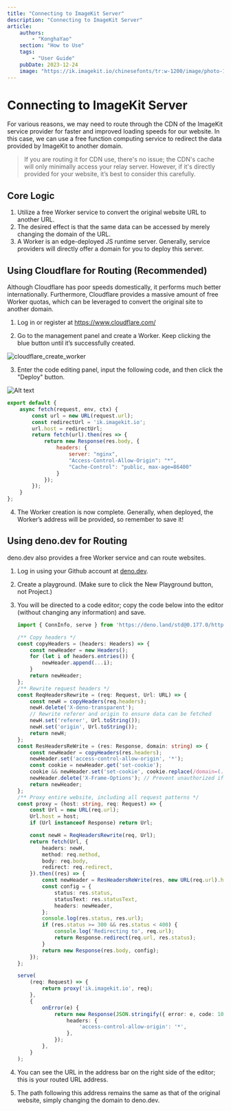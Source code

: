 ```yaml
---
title: "Connecting to ImageKit Server"
description: "Connecting to ImageKit Server"
article:
    authors:
        - "KonghaYao"
    section: "How to Use"
    tags:
        - "User Guide"
    pubDate: 2023-12-24
    image: "https://ik.imagekit.io/chinesefonts/tr:w-1200/image/photo-1508804185872-d7badad00f7d.jfif"
---
```


# Connecting to ImageKit Server

For various reasons, we may need to route through the CDN of the ImageKit service provider for faster and improved loading speeds for our website. In this case, we can use a free function computing service to redirect the data provided by ImageKit to another domain.

> If you are routing it for CDN use, there's no issue; the CDN's cache will only minimally access your relay server. However, if it's directly provided for your website, it’s best to consider this carefully.

## Core Logic

1. Utilize a free Worker service to convert the original website URL to another URL.
2. The desired effect is that the same data can be accessed by merely changing the domain of the URL.
3. A Worker is an edge-deployed JS runtime server. Generally, service providers will directly offer a domain for you to deploy this server.

## Using Cloudflare for Routing (Recommended)

Although Cloudflare has poor speeds domestically, it performs much better internationally. Furthermore, Cloudflare provides a massive amount of free Worker quotas, which can be leveraged to convert the original site to another domain.

1. Log in or register at <https://www.cloudflare.com/>

2. Go to the management panel and create a Worker. Keep clicking the blue button until it’s successfully created.

![cloudflare_create_worker](../../../assets/cloudflare_create_worker.png)

3. Enter the code editing panel, input the following code, and then click the "Deploy" button.

![Alt text](../../../assets/cloudflare_playground_deploy.png)

```js
export default {
    async fetch(request, env, ctx) {
        const url = new URL(request.url);
        const redirectUrl = 'ik.imagekit.io';
        url.host = redirectUrl;
        return fetch(url).then(res => {
            return new Response(res.body, {
                headers: {
                    server: "nginx",
                    "Access-Control-Allow-Origin": "*",
                    "Cache-Control": "public, max-age=86400"
                }
            });
        });
    }
};
```

4. The Worker creation is now complete. Generally, when deployed, the Worker’s address will be provided, so remember to save it!

## Using deno.dev for Routing

deno.dev also provides a free Worker service and can route websites.

1. Log in using your Github account at [deno.dev](https://deno.dev).

2. Create a playground. (Make sure to click the New Playground button, not Project.)

3. You will be directed to a code editor; copy the code below into the editor (without changing any information) and save.

   ```ts
   import { ConnInfo, serve } from 'https://deno.land/std@0.177.0/http/server.ts';

   /** Copy headers */
   const copyHeaders = (headers: Headers) => {
       const newHeader = new Headers();
       for (let i of headers.entries()) {
           newHeader.append(...i);
       }
       return newHeader;
   };
   /** Rewrite request headers */
   const ReqHeadersRewrite = (req: Request, Url: URL) => {
       const newH = copyHeaders(req.headers);
       newH.delete('X-deno-transparent');
       // Rewrite referer and origin to ensure data can be fetched
       newH.set('referer', Url.toString());
       newH.set('origin', Url.toString());
       return newH;
   };
   const ResHeadersReWrite = (res: Response, domain: string) => {
       const newHeader = copyHeaders(res.headers);
       newHeader.set('access-control-allow-origin', '*');
       const cookie = newHeader.get('set-cookie');
       cookie && newHeader.set('set-cookie', cookie.replace(/domain=(.+?);/, `domain=${domain};`));
       newHeader.delete('X-Frame-Options'); // Prevent unauthorized iframe nesting
       return newHeader;
   };
   /** Proxy entire website, including all request patterns */
   const proxy = (host: string, req: Request) => {
       const Url = new URL(req.url);
       Url.host = host;
       if (Url instanceof Response) return Url;

       const newH = ReqHeadersRewrite(req, Url);
       return fetch(Url, {
           headers: newH,
           method: req.method,
           body: req.body,
           redirect: req.redirect,
       }).then((res) => {
           const newHeader = ResHeadersReWrite(res, new URL(req.url).host);
           const config = {
               status: res.status,
               statusText: res.statusText,
               headers: newHeader,
           };
           console.log(res.status, res.url);
           if (res.status >= 300 && res.status < 400) {
               console.log('Redirecting to', req.url);
               return Response.redirect(req.url, res.status);
           }
           return new Response(res.body, config);
       });
   };

   serve(
       (req: Request) => {
           return proxy('ik.imagekit.io', req);
       },
       {
           onError(e) {
               return new Response(JSON.stringify({ error: e, code: 101 }), {
                   headers: {
                       'access-control-allow-origin': '*',
                   },
               });
           },
       }
   );
   ```

4. You can see the URL in the address bar on the right side of the editor; this is your routed URL address.

5. The path following this address remains the same as that of the original website, simply changing the domain to deno.dev.

